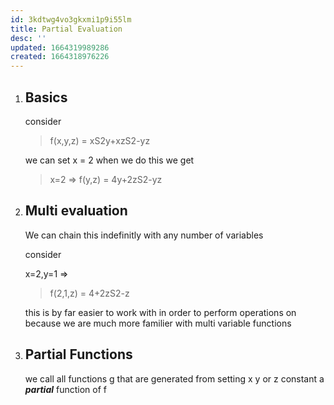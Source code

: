 ```yaml
---
id: 3kdtwg4vo3gkxmi1p9i55lm
title: Partial Evaluation
desc: ''
updated: 1664319989286
created: 1664318976226
---
```


1. 
    ## Basics
    consider
    > f(x,y,z) = xS2y+xzS2-yz
    
    we can set x = 2 when we do this we get
    
    > x=2 => f(y,z) = 4y+2zS2-yz

2.
    ## Multi evaluation
    
    We can chain this indefinitly with any number of variables
    
    consider

    x=2,y=1 =>
    
    > f(2,1,z) = 4+2zS2-z

    this is by far easier to work with in order to perform operations on because we are much more familier with multi variable functions

3.
    ## Partial Functions
    we call all functions  g that are generated from setting x y or z constant a ***partial*** function of f

